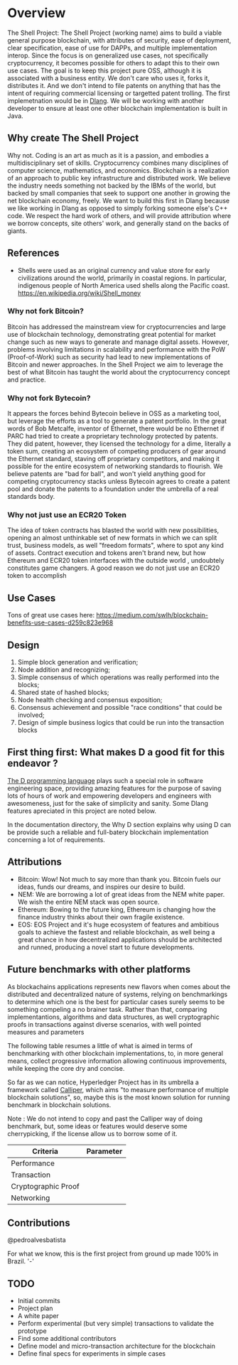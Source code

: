 # Overview

The Shell Project: The Shell Project (working name) aims to build a viable general purpose blockchain, with attributes of security, ease of deployment, clear specification, ease of use for DAPPs, and multiple implementation interop.  Since the focus is on generalized use cases, not specifically cryptocurrency, it becomes possible for others to adapt this to their own use cases.  The goal is to keep this project pure OSS, although it is associated with a business entity.  We don't care who uses it, forks it, distributes it.  And we don't intend to file patents on anything that has the intent of requiring commercial licensing or targetted patent trolling.  The first implemetnation would be in [Dlang](https://dlang.org).  We will be working with another developer to ensure at least one other blockchain implementation is built in Java.

## Why create The Shell Project

Why not.  Coding is an art as much as it is a passion, and embodies a multidisciplinary set of skills.  Cryptocurrency combines many disciplines of computer science, mathematics, and economics.  Blockchain is a realization of an approach to public key infrastructure and distributed work.  We believe the industry needs something not backed by the IBMs of the world, but backed by small companies that seek to support one another in growing the net blockchain economy, freely.  We want to build this first in Dlang because we like working in Dlang as opposed to simply forking someone else's C++ code.   We respect the hard work of others, and will provide attribution where we borrow concepts, site others' work, and generally stand on the backs of giants.

## References

- Shells were used as an original currency and value store for early civilizations around the world, primarily in coastal regions.  In particular, indigenous people of North America used shells along the Pacific coast. https://en.wikipedia.org/wiki/Shell_money

### Why not fork Bitcoin?

Bitcoin has addressed the mainstream view for cryptocurrencies and large use of blockchain technology, demonstrating great potential for market change such as new ways to generate and manage digital assets. However, problems involving limitations in scalability and performance with the PoW (Proof-of-Work) such as security had lead to new implementations of Bitcoin and newer approaches. In the Shell Project we aim to leverage the best of what Bitcoin has taught the world about the cryptocurrency concept and practice.

### Why not fork Bytecoin?

It appears the forces behind Bytecoin believe in OSS as a marketing tool, but leverage the efforts as a tool to generate a patent portfolio.  In the great words of Bob Metcalfe, inventor of Ethernet, there would be no Ethernet if PARC had tried to create a proprietary technology protected by patents.  They did patent, however, they licensed the technology for a dime, literally a token sum, creating an ecosystem of competing producers of gear around the Ethernet standard, staving off proprietary competitors, and making it possible for the entire ecosystem of networking standards to flourish.  We believe patents are "bad for ball", and won't yield anything good for competing cryptocurrency stacks unless Bytecoin agrees to create a patent pool and donate the patents to a foundation under the umbrella of a real standards body.

### Why not just use an ECR20 Token

The idea of token contracts has blasted the world with new possibilities, opening an almost unthinkable set of new formats in which we can split trust, business models, as well "freedom formats", where to spot any kind of assets. Contract execution and tokens aren't brand new, but how Ethereum and ECR20 token interfaces with the outside world , undoubtely constitutes game changers. A good reason we do not just use an ECR20 token to accomplish 

## Use Cases

Tons of great use cases here: https://medium.com/swlh/blockchain-benefits-use-cases-d259c823e968


## Design

1. Simple block generation and verification;
2. Node addition and recognizing;
3. Simple consensus of which operations was really performed into the blocks;
4. Shared state of hashed blocks;
5. Node health checking and consensus exposition;
6. Consensus achievement and possible "race conditions" that could be involved;
7. Design of simple business logics that could be run into the transaction blocks


## First thing first: What makes D a good fit for this endeavor ?

[The D programming language](https://dlang.org) plays such a special role in software engineering space, providing amazing features for the purpose of saving lots of hours of work and empowering developers and engineers with awesomeness, just for the sake of simplicity and sanity. Some Dlang features apreciated in this project are noted below.

In the documentation directory, the Why D section explains why using D can be provide such a reliable and full-batery blockchain implementation concerning a lot of requirements.



## Attributions

- Bitcoin: Wow! Not much to say more than thank you.  Bitcoin fuels our ideas, funds our dreams, and inspires our desire to build.
- NEM: We are borrowing a lot of great ideas from the NEM white paper.  We wish the entire NEM stack was open source.
- Ethereum: Bowing to the future king, Ethereum is changing how the finance industry thinks about their own fragile existence.
- EOS: EOS Project and it's huge ecosystem of features and ambitious goals to achieve the fastest and reliable blockchain, as well being a great chance in how decentralized applications should be architected and runned, producing a novel start to future developments.

## Future benchmarks with other platforms

As blockachains applications represents new flavors when comes about the distributed and decentralized nature of systems, relying on benchmarkings to determine which one is the best for particular cases surely seems to be something compeling a no brainer task. Rather than that, comparing implementantions, algorithms and data structures, as well cryptographic proofs in transactions against diverse scenarios, with well pointed measures and parameters

The following table resumes a little of what is aimed in terms of benchmarking with other blockchain implementations, to, in more general means, collect progressive information allowing continuous improvements, while keeping the core dry and concise.

So far as we can notice, Hyperledger Project has in its umbrella a framework called [Calliper](https://github.com/hyperledger/caliper), which aims "to measure performance of multiple blockchain solutions", so, maybe this is the most known solution for running benchmark in blockchain solutions. 

Note : We do not intend to copy and past the Calliper way of doing benchmark, but, some ideas or features would 
deserve some cherrypicking, if the license allow us to borrow some of it.

| Criteria             | Parameter |
|----------------------|-----------|
| Performance          |           |
| Transaction          |           |
| Cryptographic Proof  |           |
| Networking           |           |


## Contributions

@pedroalvesbatista

For what we know, this is the first project from ground up made 100% in Brazil. '-'

## TODO

- Initial commits
- Project plan
- A white paper
- Perform experimental (but very simple) transactions to validate the prototype
- Find some additional contributors
- Define model and micro-transaction architecture for the blockchain
- Define final specs for experiments in simple cases
